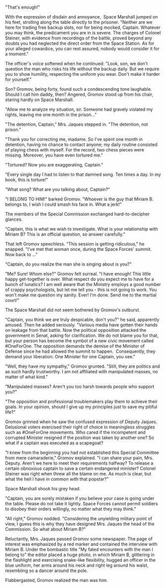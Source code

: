 "That's enough!"

With the expression of disdain and annoyance,  Space Marshall jumped on his feet, strolling along the table directly to the prisoner. "Neither are we here for trading free backup slots, nor for being mocked, Captain. Whatever you may think, the predicament you are in is severe. The charges of Colonel Steiner, with evidence from recordings of the battle, proved beyond any doubts you had neglected the direct order from the Space Station. As for your alleged cowardice, you can rest assured, nobody would consider it for a moment."

The officer's voice softened when he continued: "Look, son, we don't question the man who risks his life without the backup daily. But we require you to show humility, respecting the uniform you wear. Don't make it harder for yourself."

Son? Gromov, being forty, found such a condescending tone laughable. Should I call him daddy, then? Angered, Gromov stood up from his chair, staring hardly on Space Marshall.

"Allow me to analyze my situation, sir. Someone had gravely violated my rights, leaving me one month in the prison..."

"The detention, Captain," Mrs. Jaques stepped in. "The detention, not prison."

"Thank you for correcting me, madame. So I've spent one month in detention, having no chance to contact anyone; my daily routine consisted of playing chess with myself. For the record, two chess pieces were missing. Moreover, you have even tortured me."

"Tortured? Now you are exaggerating, Captain."

"Every single day I had to listen to that damned song. Ten times a day. In my book, this is torture!"

"What song? What are you talking about, Captain?"

"I BELONG TO HIM!" barked Gromov. "Whoever is the guy that Miriam B. belongs to, I wish I could smash his face in. What a jerk!"

The members of the Special Commission exchanged hard-to-decipher glances.

"Captain, this is what we wish to investigate. What is your relationship with Miriam B? This is an official question, so answer carefully."

That left Gromov speechless. "This session is getting ridiculous," he snapped. "I've met that woman once, during the Space Forces' summit. Now back to ..."

"Captain, do you realize the man she is singing about is you?"

"Me? Sure! Whom else?" Gromov felt surreal. "I have enough! This little happy get-together is over. What respect do you expect me to have for a bunch of lunatics? I am well aware that the Ministry employs a good number of crappy psychologists, but let me tell you - this is not going to work. You won't make me question my sanity. Ever! I'm done. Send me to the martial court!"

The Space Marshall did not seem bothered by Gromov's outburst.

"Captain, you think we are truly despicable, don't you?" he said, apparently amused. Then he added seriously. "Various media have gotten their hands on leakage from that battle. Now the political opposition attacked the government in Senat, asking for clarification. We do not blame you for that, but your person has become the symbol of a new civic movement called #OneForOne. The opposition demands the demise of the Minister of Defense since he had allowed the summit to happen.  Consequently, they demand your liberation. One Minister for one Captain, you see."

"Well, they have my sympathy," Gromov grunted. "Still, they are politics and as such hardly trustworthy. I am not affiliated with manipulated masses, no matter of what kind."

"Manipulated masses? Aren't you too harsh towards people who support you?"

"The opposition and professional troublemakers play them to achieve their goals. In your opinion, should I give up my principles just to save my pitiful life?"

Gromov grinned when he saw the confused expression of Deputy Jaques. Delusional voters exercised their right of choice in meaningless struggles such as #OneForOne movements. Who cared if the incompetent and corrupted Minister resigned if the position was taken by another one? So what if a captain was executed as a scapegoat?

"I knew from the beginning you had not established this Special Committee from mere camaraderie," Gromov explained. "I can share your pain, Mrs. Deputy. Aren't we here to meet their requirements halfway? To release a certain obnoxious captain to save a certain endangered minister? Colonel Steiner was right when threw all the blame on me. As much is clear, but what the hell I have in common with that popstar?"

Space Marshall shook his grey head.

"Captain, you are sorely mistaken if you believe your case is going under the table. Please do not take it lightly. Space Forces cannot permit soldiers to disobey their orders willingly, no matter what they may think."

"All right," Gromov nodded. "Considering the unyielding military point of view, I guess this is why they have designed Mrs. Jaques the head of the Commission. So what about Miriam B?"

Reluctantly, Mrs. Jaques passed Gromov some newspaper. The page of interest was emphasized by a red marker and contained the interview with Miriam B. Under the bombastic title "My fated encounters with the man I belong to" the editor placed a huge photo, in which Miriam B, glittering in the flashlight and exercising snake-like flexibility, hugged an officer in the blue uniform, her arms around his neck and right leg around his waist, resembling so a dancer around the pole.

Flabbergasted, Gromov realized the man was him.